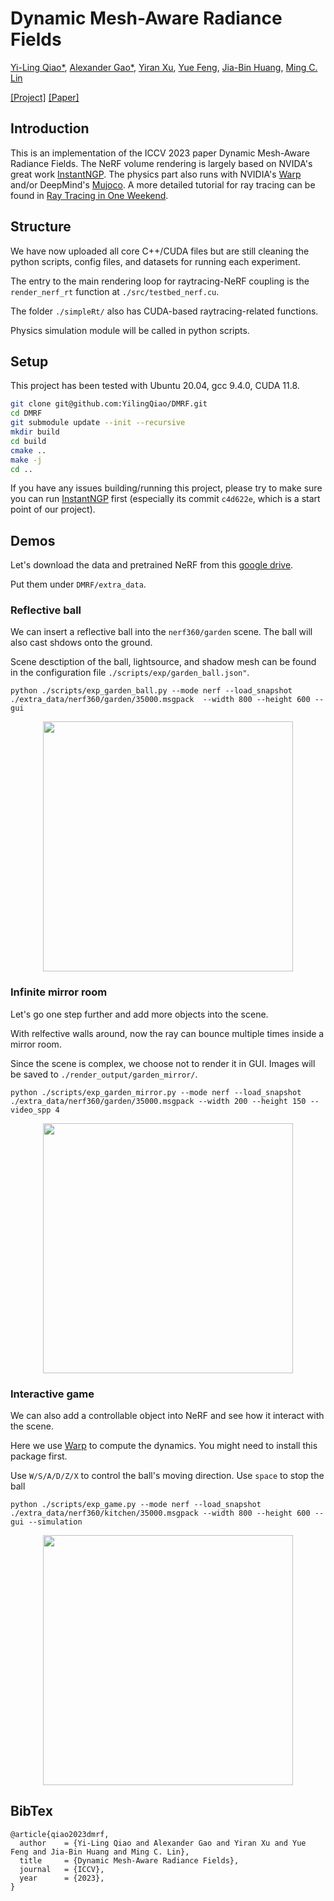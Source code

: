 

# Dynamic Mesh-Aware Radiance Fields

[Yi-Ling Qiao*](https://ylqiao.net/), [Alexander Gao*](https://gaoalexander.github.io/), [Yiran Xu](https://twizwei.github.io/), [Yue Feng](https://yuefeng21.github.io/), [Jia-Bin Huang](https://jbhuang0604.github.io/), [Ming C. Lin](https://www.cs.umd.edu/~lin/)

[[Project]](https://mesh-aware-rf.github.io/) [[Paper]](https://drive.google.com/file/d/1uXg76v0CNVxgrQfBHPR5SbxIMXyPLFfQ/view) 



## Introduction
This is an implementation of the ICCV 2023 paper Dynamic Mesh-Aware Radiance Fields.
The NeRF volume rendering is largely based on NVIDA's great work [InstantNGP](https://github.com/NVlabs/instant-ngp). The physics part also runs with NVIDIA's [Warp](https://github.com/NVIDIA/warp) and/or DeepMind's [Mujoco](https://github.com/deepmind/mujoco). A more detailed tutorial for ray tracing can be found in [Ray Tracing in One Weekend](https://github.com/RayTracing/raytracing.github.io).


## Structure
We have now uploaded all core C++/CUDA files but are still cleaning the python scripts, config files, and datasets for running each experiment.

The entry to the main rendering loop for raytracing-NeRF coupling is the `render_nerf_rt` function at `./src/testbed_nerf.cu`. 

The folder `./simpleRt/` also has CUDA-based raytracing-related functions. 

Physics simulation module will be called in python scripts.

## Setup
This project has been tested with Ubuntu 20.04, gcc 9.4.0, CUDA 11.8.
```bash
git clone git@github.com:YilingQiao/DMRF.git
cd DMRF
git submodule update --init --recursive
mkdir build
cd build
cmake ..
make -j
cd ..
```

If you have any issues building/running this project, please try to make sure you can run [InstantNGP](https://github.com/NVlabs/instant-ngp) first (especially its commit `c4d622e`, which is a start point of our project).

## Demos

Let's download the data and pretrained NeRF from this [google drive](https://drive.google.com/drive/folders/1n8BJhkSCBqXTN-mkdMdfrM5IpsMzkj61?usp=drive_link).

Put them under `DMRF/extra_data`.

### Reflective ball
We can insert a reflective ball into the `nerf360/garden` scene. The ball will also cast shdows onto the ground. 

Scene desctiption of the ball, lightsource, and shadow mesh can be found in the configuration file `./scripts/exp/garden_ball.json"`.

```
python ./scripts/exp_garden_ball.py --mode nerf --load_snapshot ./extra_data/nerf360/garden/35000.msgpack  --width 800 --height 600 --gui
```

<div align="center">
<img width="400px" src="https://github.com/YilingQiao/linkfiles/raw/master/23DMRF/garden_ball_shadow.gif"> 
</div>


### Infinite mirror room
Let's go one step further and add more objects into the scene.

With relfective walls around, now the ray can bounce multiple times inside a mirror room.

Since the scene is complex, we choose not to render it in GUI. Images will be saved to `./render_output/garden_mirror/`.

```
python ./scripts/exp_garden_mirror.py --mode nerf --load_snapshot ./extra_data/nerf360/garden/35000.msgpack --width 200 --height 150 --video_spp 4 
```

<div align="center">
<img width="400px" src="https://github.com/YilingQiao/linkfiles/raw/master/23DMRF/garden_mirror_monkey.gif"> 
</div>

### Interactive game
We can also add a controllable object into NeRF and see how it interact with the scene.

Here we use [Warp](https://github.com/NVIDIA/warp) to compute the dynamics. You might need to install this package first.

Use `W/S/A/D/Z/X` to control the ball's moving direction. Use `space` to stop the ball

```
python ./scripts/exp_game.py --mode nerf --load_snapshot ./extra_data/nerf360/kitchen/35000.msgpack --width 800 --height 600 --gui --simulation 
```

<div align="center">
<img width="400px" src="https://github.com/YilingQiao/linkfiles/raw/master/23DMRF/game_counter.gif"> 
</div>

## BibTex
```
@article{qiao2023dmrf,
  author    = {Yi-Ling Qiao and Alexander Gao and Yiran Xu and Yue Feng and Jia-Bin Huang and Ming C. Lin},
  title     = {Dynamic Mesh-Aware Radiance Fields},
  journal   = {ICCV},
  year      = {2023},
}
```
